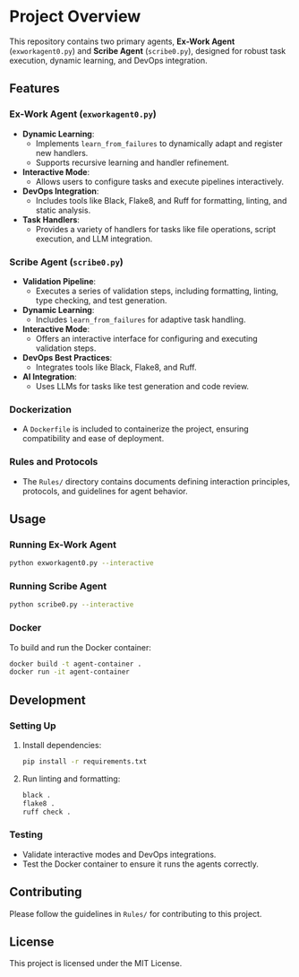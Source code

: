 # Project Overview

This repository contains two primary agents, **Ex-Work Agent** (`exworkagent0.py`) and **Scribe Agent** (`scribe0.py`), designed for robust task execution, dynamic learning, and DevOps integration.

## Features

### Ex-Work Agent (`exworkagent0.py`)
- **Dynamic Learning**:
  - Implements `learn_from_failures` to dynamically adapt and register new handlers.
  - Supports recursive learning and handler refinement.
- **Interactive Mode**:
  - Allows users to configure tasks and execute pipelines interactively.
- **DevOps Integration**:
  - Includes tools like Black, Flake8, and Ruff for formatting, linting, and static analysis.
- **Task Handlers**:
  - Provides a variety of handlers for tasks like file operations, script execution, and LLM integration.

### Scribe Agent (`scribe0.py`)
- **Validation Pipeline**:
  - Executes a series of validation steps, including formatting, linting, type checking, and test generation.
- **Dynamic Learning**:
  - Includes `learn_from_failures` for adaptive task handling.
- **Interactive Mode**:
  - Offers an interactive interface for configuring and executing validation steps.
- **DevOps Best Practices**:
  - Integrates tools like Black, Flake8, and Ruff.
- **AI Integration**:
  - Uses LLMs for tasks like test generation and code review.

### Dockerization
- A `Dockerfile` is included to containerize the project, ensuring compatibility and ease of deployment.

### Rules and Protocols
- The `Rules/` directory contains documents defining interaction principles, protocols, and guidelines for agent behavior.

## Usage

### Running Ex-Work Agent
```bash
python exworkagent0.py --interactive
```

### Running Scribe Agent
```bash
python scribe0.py --interactive
```

### Docker
To build and run the Docker container:
```bash
docker build -t agent-container .
docker run -it agent-container
```

## Development

### Setting Up
1. Install dependencies:
   ```bash
   pip install -r requirements.txt
   ```
2. Run linting and formatting:
   ```bash
   black .
   flake8 .
   ruff check .
   ```

### Testing
- Validate interactive modes and DevOps integrations.
- Test the Docker container to ensure it runs the agents correctly.

## Contributing
Please follow the guidelines in `Rules/` for contributing to this project.

## License
This project is licensed under the MIT License.
